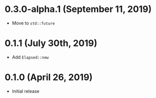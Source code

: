# 0.3.0-alpha.1 (September 11, 2019)

- Move to `std::future`

# 0.1.1 (July 30th, 2019)

- Add `Elapsed::new`

# 0.1.0 (April 26, 2019)

- Initial release
